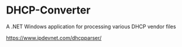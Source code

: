 # DHCP-Converter
A .NET Windows application for processing various DHCP vendor files

https://www.ipdevnet.com/dhcpparser/
